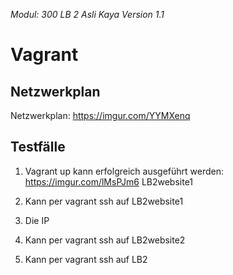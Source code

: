 *Modul: 300 
LB 2 
Asli Kaya
Version 1.1* 
# Vagrant
## Netzwerkplan
Netzwerkplan: https://imgur.com/YYMXenq
## Testfälle
1. Vagrant up kann erfolgreich ausgeführt werden: https://imgur.com/lMsPJm6
LB2website1
1. Kann per vagrant ssh auf LB2website1
2. Die IP


4. Kann per vagrant ssh auf LB2website2
5. Kann per vagrant ssh auf LB2
<!--stackedit_data:
eyJoaXN0b3J5IjpbMTk0NjE0MTM1OSwzNTE4MDkzMzQsLTQzMD
M4OTUwNSwxNjc0MTY4MDk3XX0=
-->